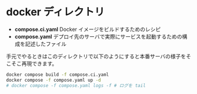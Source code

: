 # docker ディレクトリ

- **compose.ci.yaml** Docker イメージをビルドするためのレシピ
- **compose.yaml** デプロイ先のサーバで実際にサービスを起動するための構成を記述したファイル

手元でやるときはこのディレクトリで以下のようにすると本番サーバの様子をそこそこ再現できます。
```bash
docker compose build -f compose.ci.yaml
docker compose -f compose.yaml up -d
# docker compose -f compose.yaml logs -f # ログを tail
```